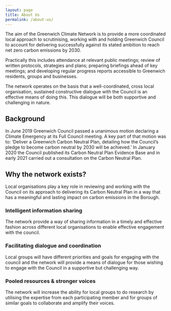 ```yaml
---
layout: page
title: About Us
permalink: /about-us/
---
```


The aim of the Greenwich Climate Network is to provide a more coordinated local approach to scrutinising, working with and holding Greenwich Council to account for delivering successfully against its stated ambition to reach net zero carbon emissions by 2030.

Practically this includes attendance at relevant public meetings; review of written protocols, strategies and plans; preparing briefings ahead of key meetings; and developing regular progress reports accessible to Greenwich residents, groups and businesses. 

The network operates on the basis that a well-coordinated, cross local organisation, sustained constructive dialogue with the Council is an effective means of doing this. This dialogue will be both supportive and challenging in nature.

## Background

In June 2019 Greenwich Council passed a unanimous motion declaring a Climate Emergency at its Full Council meeting. A key part of that motion was to: ‘Deliver a Greenwich Carbon Neutral Plan, detailing how the Council’s pledge to become carbon neutral by 2030 will be achieved.’ In January 2020 the Council published its Carbon Neutral Plan Evidence Base and in early 2021 carried out a consultation on the Carbon Neutral Plan.

## Why the network exists?

Local organisations play a key role in reviewing and working with the Council on its approach to delivering its Carbon Neutral Plan in a way that has a meaningful and lasting impact on carbon emissions in the Borough.

### Intelligent information sharing

The network provide a way of sharing information in a timely and effective fashion across different local organisations to enable effective engagement with the council.

### Facilitating dialogue and coordination

Local groups will have different priorities and goals for engaging with the council and the network will provide a means of dialogue for those wishing to engage with the Council in a supportive but challenging way.

### Pooled resources & stronger voices

The network will increase the ability for local groups to do research by utilising the expertise from each participating member and for groups of similar goals to collaborate and amplify their voices.
